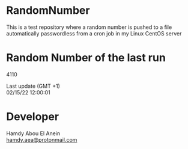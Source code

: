 # RandomNumber    
This is a test repository where a random number is pushed to a file automatically passwordless from a cron job in my Linux CentOS server    
# Random Number of the last run   
4110
      
Last update (GMT +1)    
02/15/22 12:00:01
# Developer    
Hamdy Abou El Anein   
hamdy.aea@protonmail.com
